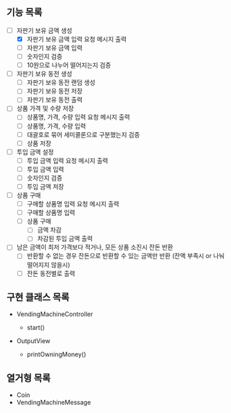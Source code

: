 ## 기능 목록
- [ ] 자판기 보유 금액 생성
  - [x] 자판기 보유 금액 입력 요청 메시지 출력
  - [ ] 자판기 보유 금액 입력
  - [ ] 숫자인지 검증
  - [ ] 10원으로 나누어 떨어지는지 검증
- [ ] 자판기 보유 동전 생성
  - [ ] 자판기 보유 동전 랜덤 생성
  - [ ] 자판기 보유 동전 저장
  - [ ] 자판기 보유 동전 출력
- [ ] 상품 가격 및 수량 저장
  - [ ] 상품명, 가격, 수량 입력 요청 메시지 출력
  - [ ] 상품명, 가격, 수량 입력
  - [ ] 대괄호로 묶어 세미콜론으로 구분했는지 검증
  - [ ] 상품 저장
- [ ] 투입 금액 설정
  - [ ] 투입 금액 입력 요청 메시지 출력
  - [ ] 투입 금액 입력
  - [ ] 숫자인지 검증
  - [ ] 투입 금액 저장
- [ ] 상품 구매
  - [ ] 구매할 상품명 입력 요청 메시지 출력
  - [ ] 구매할 상품명 입력
  - [ ] 상품 구매
    - [ ] 금액 차감
    - [ ] 차감된 투입 금액 출력
- [ ] 남은 금액이 최저 가격보다 적거나, 모든 상품 소진시 잔돈 반환
  - [ ] 반환할 수 없는 경우 잔돈으로 반환할 수 있는 금액만 반환 (잔액 부족시 or 나눠 떨어지지 않을시)
  - [ ] 잔돈 동전별로 출력

## 구현 클래스 목록

- VendingMachineController
  - start()

- OutputView
  - printOwningMoney()


## 열거형 목록
- Coin
- VendingMachineMessage
